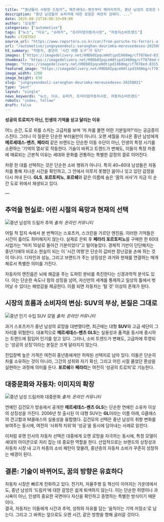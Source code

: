 ```yaml
---
title: "“중년들이 사랑한 드림카”… 메르세데스-벤츠부터 페라리까지, 중년 남성의 로망은 왜 변하지 않을까?"
description: "중년 남성들의 슈퍼카에 대한 로망은 여전히 강하다. ..."
date: 2025-08-21T10:08:33+09:00
author: "오승희"
categories: ["automotive"]
tags: ["뉴스", "이슈", "슈퍼카", "프리미엄자동차시장", "자동차소비트렌드"]
hash: cf2875b3
source_url: "https://www.reportera.co.kr/car/from-porsche-to-ferrari-a-middle-aged-mans-supercar/"
url: "/automotive/jungnyeondeuli-saranghan-deurimka-mereusedeseu-20250821/"
h5_summary: "자동차, 중년의 ‘시간 여행 도구’가 되다"
images: ["https://imagedelivery.net/H9Db0IpqceHdtipd1X60mg/cf7078ed-8315-4c41-adfa-01d6524b6c00/public", "https://imagedelivery.net/H9Db0IpqceHdtipd1X60mg/10e4c991-cfc2-4207-ced5-c2b98752a200/public", "https://imagedelivery.net/H9Db0IpqceHdtipd1X60mg/a0c3a370-1331-4874-498c-edf715eda600/public", "https://imagedelivery.net/H9Db0IpqceHdtipd1X60mg/b5c19192-6a27-43af-d95d-92322ad5f200/public"]
thumbnail: "https://imagedelivery.net/H9Db0IpqceHdtipd1X60mg/cf7078ed-8315-4c41-adfa-01d6524b6c00/public"
image: "https://imagedelivery.net/H9Db0IpqceHdtipd1X60mg/cf7078ed-8315-4c41-adfa-01d6524b6c00/public"
featured_image: "https://imagedelivery.net/H9Db0IpqceHdtipd1X60mg/cf7078ed-8315-4c41-adfa-01d6524b6c00/public"
image_width: 1200
image_height: 630
slug: "jungnyeondeuli-saranghan-deurimka-mereusedeseu-20250821"
type: "post"
layout: "single"
news_keywords: "뉴스, 이슈, 슈퍼카, 프리미엄자동차시장, 자동차소비트렌드"
robots: "index, follow"
draft: false
---
```


**성공의 트로피가 아닌, 인생의 기억을 싣고 달리는 이유**

어느 순간, 도로 위를 스치는 고급차를 보며 ‘저 차를 몰면 어떤 기분일까?’라는 궁금증이 스친다. 그러나 이 질문은 단순한 부러움만이 아니다. 오랜 세월을 지나온 중년 남성에게 **메르세데스-벤츠**, **페라리** 같은 브랜드는 단순한 이동 수단이 아닌, 인생의 특정 시기를 소환하는 ‘기억의 열쇠’로 작동한다. 기술이 바뀌고 트렌드가 변해도, 이들이 특정 차종에 매료되는 근본적 이유는 세대와 문화를 관통하는 특별한 감정의 결로 이어진다.

차량 한 대를 선택하는 것은 단순한 소비 행위가 아니다. 특히 40~60대 남성들은 자동차를 통해 지나온 시간을 확인하고, 그 안에서 이루지 못했던 꿈이나 잊고 있던 감정을 다시 꺼내 든다. **GLS**, **포르토피노**, **포르쉐**와 같은 이름에 숨은 ‘꿈의 서사’가 지금 이 순간 도로 위에서 재생되고 있다.

—

## 추억을 현실로: 어린 시절의 욕망과 현재의 선택

![중년 남성의 드림카 추억](https://imagedelivery.net/H9Db0IpqceHdtipd1X60mg/a0c3a370-1331-4874-498c-edf715eda600/public)
*출처: 온라인 커뮤니티*


어릴 적 잡지 속에서 본 번쩍이는 스포츠카, 스크린을 가르던 엔진음. 이러한 기억들은 시간이 흘러도 희미해지지 않는다. 실제로 은퇴 후 **페라리 포르토피노**를 구매한 한 60대 사업가는 “마치 10살로 돌아간 기분이었다”고 털어놓았다. 경제적 기반이 단단해지는 중년기에야 비로소 현실이 되는 이 ‘시간 여행’은 단순히 값비싼 장난감을 손에 쥐는 것이 아니다. 디자인과 성능, 그리고 브랜드가 주는 상징성은 과거와 현재를 연결하는 매개체로서 특별한 의미를 가진다.

자동차의 엔진음은 뇌에 쾌감을 주는 도파민 분비를 촉진한다는 신경과학적 분석도 있다. 이는 단순한 속도나 힘의 상징을 넘어, 자신만의 세계를 통제하고 일상의 틀에서 벗어날 수 있다는 해방감을 제공한다. 이쯤 되면 자동차는 ‘탈 것’ 이상의 존재가 된다.

## 시장의 흐름과 소비자의 변심: SUV의 부상, 본질은 그대로

![중년 인기 수입 SUV 모델](https://imagedelivery.net/H9Db0IpqceHdtipd1X60mg/b5c19192-6a27-43af-d95d-92322ad5f200/public)
*출처: 온라인 커뮤니티*


과거 스포츠카가 중년 남성의 로망을 대변했다면, 최근에는 대형 **SUV**와 고급 세단이 그 자리를 위협한다. 대표적으로 **메르세데스-벤츠 GLS**는 실용성과 품격을 동시에 중시하는 트렌드에 힘입어 인기를 얻고 있다. 그러나, 소비 트렌드가 변해도, 고급차에 투영되는 ‘성공의 상징’이라는 본질은 크게 달라지지 않는다.

진입장벽 높은 가격은 여전히 중년층에게만 허락된 선택지로 남아 있다. 이들은 단순히 차를 소유하는 것이 아니라, 그간의 성취와 자기 확신, 그리고 어린 시절 품었던 환상을 실현하는 과정에 의미를 둔다. **포르쉐**와 **페라리**는 여전히 ‘성공의 트로피’로 기능한다.

## 대중문화와 자동차: 이미지의 확장

![중년 남성 드림카와 대중문화](https://imagedelivery.net/H9Db0IpqceHdtipd1X60mg/10e4c991-cfc2-4207-ced5-c2b98752a200/public)
*출처: 온라인 커뮤니티*


연예인 김건모가 방송에서 공개한 **메르세데스-벤츠 GLS**는 단순한 연예인 소유차 이상의 상징성을 가진다. 2006년 첫 출시된 이 대형 SUV는 **GL**이라는 이름 아래, G클래스의 견고함과 M클래스의 실용성을 융합했다. 김건모의 선택은 중년 남성의 취향 변화를 보여주는 동시에, 여전히 ‘사회적 지위’와 ‘성공’을 동시에 담아내는 사례로 읽힌다.

이처럼 유명 인사의 자동차 선택은 대중에게 오랜 로망을 자극하는 동시에, 특정 모델이 세대의 아이콘으로 자리 잡는 데 중요한 역할을 한다. 산업적으로는 브랜드의 상징성과 자동차 시장 내 고가 차종의 소비 패턴이 맞물려, 중년층의 자동차 소비가 꾸준히 성장하는 배경이 된다.

## 결론: 기술이 바뀌어도, 꿈의 방향은 유효하다

자동차 시장은 빠르게 진화하고 있다. 전기차, 자율주행 등 혁신이 이어지는 가운데에서도, 중년 남성의 ‘드림카’에 대한 갈망은 쉽게 퇴색하지 않는다. 이는 단순한 허영이나 과시욕이 아닌, 인생의 중요한 국면마다 자신을 확인하고 증명하는 특별한 방식이기 때문이다.  
결국, 자동차는 이들에게 시간과 추억, 성취와 자유를 담는 ‘움직이는 기억 저장소’로 남는다. 그리고 그 바퀴는 앞으로도 오랜 시간, 같은 방향을 향해 굴러갈 것이다.
